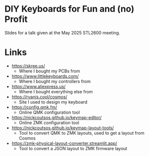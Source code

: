 # DIY Keyboards for Fun and (no) Profit

Slides for a talk given at the May 2025 STL2600 meeting.

# Links

 - https://skree.us/
   - Where I bought my PCBs from
 - https://www.littlekeyboards.com/
   - Where I bought my controllers from
 - https://www.aliexpress.us/
   - Where I bought everything else from
 - https://ryanis.cool/cosmos/
   - Site I used to design my keyboard
 - https://config.qmk.fm/
   - Online QMK configuration tool
 - https://nickcoutsos.github.io/keymap-editor/
   - Online ZMK configuration tool
 - https://nickcoutsos.github.io/keymap-layout-tools/
   - Tool to convert QMK to ZMK layouts, used to get a layout from Cosmos
 - https://zmk-physical-layout-converter.streamlit.app/
   - Tool to convert a JSON layout to ZMK firmware layout
